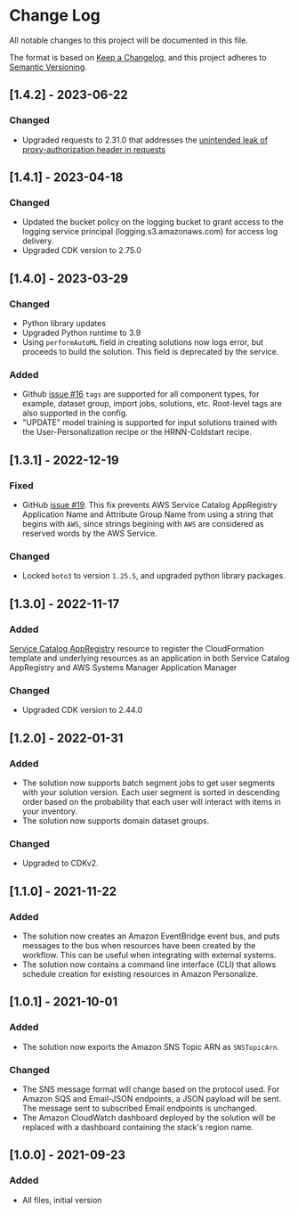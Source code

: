 # Change Log

All notable changes to this project will be documented in this file.

The format is based on [Keep a Changelog](https://keepachangelog.com/en/1.0.0/),
and this project adheres to [Semantic Versioning](https://semver.org/spec/v2.0.0.html).

## [1.4.2] - 2023-06-22

### Changed

- Upgraded requests to 2.31.0 that addresses the [unintended leak of proxy-authorization header in requests](https://github.com/advisories/GHSA-j8r2-6x86-q33q)

## [1.4.1] - 2023-04-18

### Changed

- Updated the bucket policy on the logging bucket to grant access to the logging service principal (logging.s3.amazonaws.com) for access log delivery.
- Upgraded CDK version to 2.75.0

## [1.4.0] - 2023-03-29

### Changed

- Python library updates
- Upgraded Python runtime to 3.9
- Using `performAutoML` field in creating solutions now logs error, but proceeds to build the solution. This field is deprecated by the service.

### Added

- Github [issue #16](https://github.com/aws-solutions/maintaining-personalized-experiences-with-machine-learning/issues/16) `tags` are supported for all component types, for example, dataset group, import jobs, solutions, etc. Root-level tags are also supported in the config.
- "UPDATE" model training is supported for input solutions trained with the User-Personalization recipe or the HRNN-Coldstart recipe.

## [1.3.1] - 2022-12-19

### Fixed

- GitHub [issue #19](https://github.com/aws-solutions/maintaining-personalized-experiences-with-machine-learning/issues/19). This fix prevents AWS Service Catalog AppRegistry Application Name and Attribute Group Name from using a string that begins with `AWS`, since strings begining with `AWS` are considered as reserved words by the AWS Service.

### Changed

- Locked `boto3` to version `1.25.5`, and upgraded python library packages.

## [1.3.0] - 2022-11-17

### Added

[Service Catalog AppRegistry](https://docs.aws.amazon.com/servicecatalog/latest/arguide/intro-app-registry.html) resource to register the CloudFormation template and underlying resources as an application in both Service Catalog AppRegistry and AWS Systems Manager Application Manager

### Changed

- Upgraded CDK version to 2.44.0

## [1.2.0] - 2022-01-31

### Added

- The solution now supports batch segment jobs to get user segments with your solution version. Each user segment is
  sorted in descending order based on the probability that each user will interact with items in your inventory.
- The solution now supports domain dataset groups.

### Changed

- Upgraded to CDKv2.

## [1.1.0] - 2021-11-22

### Added

- The solution now creates an Amazon EventBridge event bus, and puts messages to the bus when resources have been
  created by the workflow. This can be useful when integrating with external systems.
- The solution now contains a command line interface (CLI) that allows schedule creation for existing resources in
  Amazon Personalize.

## [1.0.1] - 2021-10-01

### Added

- The solution now exports the Amazon SNS Topic ARN as `SNSTopicArn`.

### Changed

- The SNS message format will change based on the protocol used. For Amazon SQS and Email-JSON endpoints, a JSON payload
  will be sent. The message sent to subscribed Email endpoints is unchanged.
- The Amazon CloudWatch dashboard deployed by the solution will be replaced with a dashboard containing the stack's
  region name.

## [1.0.0] - 2021-09-23

### Added

- All files, initial version
